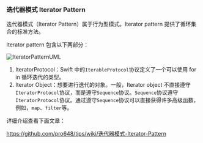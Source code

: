 ### 迭代器模式 Iterator Pattern

迭代器模式（Iterator Pattern）属于行为型模式。Iterator pattern 提供了循环集合的标准方法。

Iterator pattern 包含以下两部分：

![IteratorPatternUML](https://raw.githubusercontent.com/wiki/pro648/tips/images/IteratorPatternUML.png)

1. IteratorProtocol：Swift 中的`IterableProtocol`协议定义了一个可以使用 for in 循环迭代的类型。
2. Iterator Object：想要进行迭代的对象。一般，Iterator object 不直接遵守`IteratorProtocol`协议，而是遵守`Sequence`协议。`Sequence`协议遵守`IteratorProtocol`协议。通过遵守`Sequence`协议可以直接获得许多高级函数，例如，`map`、`filter`等。

详细介绍查看下面文章：

<https://github.com/pro648/tips/wiki/迭代器模式-Iterator-Pattern>

